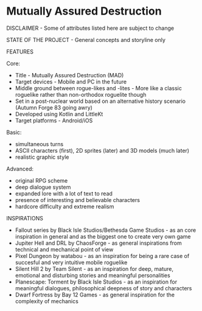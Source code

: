 # Mutually Assured Destruction
DISCLAIMER - Some of attributes listed here are subject to change

STATE OF THE PROJECT - General concepts and storyline only

FEATURES

Core:

- Title - Mutually Assured Destruction (MAD)
- Target devices - Mobile and PC in the future
- Middle ground between rogue-likes and -lites - More like a classic roguelike rather than non-orthodox roguelite though
- Set in a post-nuclear world based on an alternative history scenario (Autumn Forge 83 going awry)
- Developed using Kotlin and LittleKt
- Target platforms - Android/iOS

Basic:

- simultaneous turns
- ASCII characters (first), 2D sprites (later) and 3D models (much later)
- realistic graphic style

Advanced:

- original RPG scheme
- deep dialogue system
- expanded lore with a lot of text to read
- presence of interesting and believable characters
- hardcore difficulty and extreme realism

INSPIRATIONS

- Fallout series by Black Isle Studios/Bethesda Game Studios - as an core inspiration in general and as the biggest one to create very own game
- Jupiter Hell and DRL by ChaosForge - as general inspirations from technical and mechanical point of view
- Pixel Dungeon by watabou - as an inspiration for being a rare case of succesful and very intuitive mobile roguelike
- Silent Hill 2 by Team Silent - as an inspiration for deep, mature, emotional and disturbing stories and meaningful personalities
- Planescape: Torment by Black Isle Studios - as an inspiration for meaningful dialogues, philosophical deepness of story and characters
- Dwarf Fortress by Bay 12 Games - as general inspiration for the complexity of mechanics
